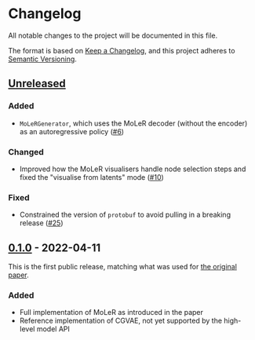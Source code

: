 # Changelog
All notable changes to the project will be documented in this file.

The format is based on [Keep a Changelog](https://keepachangelog.com/en/1.0.0/),
and this project adheres to [Semantic Versioning](https://semver.org/spec/v2.0.0.html).

## [Unreleased]

### Added
- `MoLeRGenerator`, which uses the MoLeR decoder (without the encoder) as an autoregressive policy ([#6](https://github.com/microsoft/molecule-generation/pull/6))

### Changed
- Improved how the MoLeR visualisers handle node selection steps and fixed the "visualise from latents" mode ([#10](https://github.com/microsoft/molecule-generation/pull/10))

### Fixed
- Constrained the version of `protobuf` to avoid pulling in a breaking release ([#25](https://github.com/microsoft/molecule-generation/pull/25))

## [0.1.0] - 2022-04-11

This is the first public release, matching what was used for [the original paper](https://arxiv.org/abs/2103.03864).

### Added
- Full implementation of MoLeR as introduced in the paper
- Reference implementation of CGVAE, not yet supported by the high-level model API

[Unreleased]: https://github.com/microsoft/molecule-generation/compare/v0.1.0...HEAD
[0.1.0]: https://github.com/microsoft/molecule-generation/releases/tag/v0.1.0

